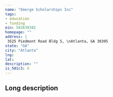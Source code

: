 ```yaml
---
name: "Emerge Scholarships Inc"
tags:
- education
- funding
ein: 582639382
homepage: ""
address: |
 3525 Piedmont Road Bldg 5, \nAtlanta, GA 30305
state: "GA"
city: "Atlanta"
lng: 
lat: 
description: ""
is_501c3: X
---
```


## Long description


